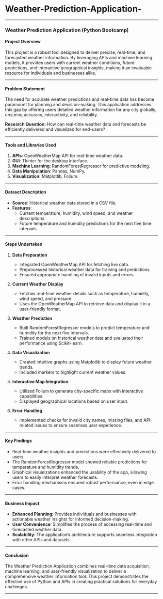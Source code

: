 # Weather-Prediction-Application-

---

### Weather Prediction Application (Python Bootcamp)

#### **Project Overview**
This project is a robust tool designed to deliver precise, real-time, and forecasted weather information. By leveraging APIs and machine learning models, it provides users with current weather conditions, future predictions, and interactive geographical insights, making it an invaluable resource for individuals and businesses alike.

---

#### **Problem Statement**
The need for accurate weather predictions and real-time data has become paramount for planning and decision-making. This application addresses this gap by offering users detailed weather information for any city globally, ensuring accuracy, interactivity, and reliability.

**Research Question:** How can real-time weather data and forecasts be efficiently delivered and visualized for end-users?

---

#### **Tools and Libraries Used**
1. **APIs**: OpenWeatherMap API for real-time weather data.
2. **GUI**: Tkinter for the desktop interface.
3. **Machine Learning**: RandomForestRegressor for predictive modeling.
4. **Data Manipulation**: Pandas, NumPy.
5. **Visualization**: Matplotlib, Folium.

---

#### **Dataset Description**
- **Source**: Historical weather data stored in a CSV file.
- **Features**: 
  - Current temperature, humidity, wind speed, and weather descriptions.
  - Future temperature and humidity predictions for the next five time intervals.

---

#### **Steps Undertaken**
1. **Data Preparation**
   - Integrated OpenWeatherMap API for fetching live data.
   - Preprocessed historical weather data for training and predictions.
   - Ensured appropriate handling of invalid inputs and errors.

2. **Current Weather Display**
   - Fetches real-time weather details such as temperature, humidity, wind speed, and pressure.
   - Uses the OpenWeatherMap API to retrieve data and display it in a user-friendly format.

3. **Weather Prediction**
   - Built RandomForestRegressor models to predict temperature and humidity for the next five intervals.
   - Trained models on historical weather data and evaluated their performance using Scikit-learn.

4. **Data Visualization**
   - Created intuitive graphs using Matplotlib to display future weather trends.
   - Included markers to highlight current weather values.

5. **Interactive Map Integration**
   - Utilized Folium to generate city-specific maps with interactive capabilities.
   - Displayed geographical locations based on user input.

6. **Error Handling**
   - Implemented checks for invalid city names, missing files, and API-related issues to ensure seamless user experience.

---

#### **Key Findings**
- Real-time weather insights and predictions were effectively delivered to users.
- The RandomForestRegressor model showed reliable predictions for temperature and humidity trends.
- Graphical visualizations enhanced the usability of the app, allowing users to easily interpret weather forecasts.
- Error handling mechanisms ensured robust performance, even in edge cases.

---

#### **Business Impact**
- **Enhanced Planning**: Provides individuals and businesses with actionable weather insights for informed decision-making.
- **User Convenience**: Simplifies the process of accessing real-time and forecasted weather data.
- **Scalability**: The application’s architecture supports seamless integration with other APIs and datasets.

---

#### **Conclusion**
The Weather Prediction Application combines real-time data acquisition, machine learning, and user-friendly visualization to deliver a comprehensive weather information tool. This project demonstrates the effective use of Python and APIs in creating practical solutions for everyday challenges.

---

